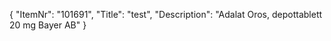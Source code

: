 {
  "ItemNr": "101691",
  "Title": "test",
  "Description": "Adalat Oros, depottablett 20 mg Bayer AB"
}